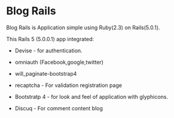 # Blog Rails

Blog Rails is Application simple using Ruby(2.3) on Rails(5.0.1).

This Rails 5 (5.0.0.1) app integrated:

* Devise - for authentication.

* omniauth (Facebook,google,twitter)

* will_paginate-bootstrap4

* recaptcha - For validation registration page

* Bootstratp 4 - for look and feel of application with glyphicons.

* Discuq - For comment content blog

